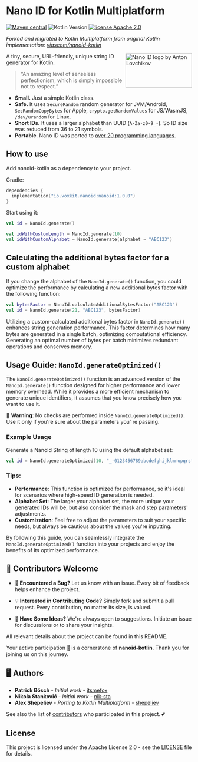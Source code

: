 # Nano ID for Kotlin Multiplatform

<a href="https://github.com/voxkit/nanoid-kotlin/releases"><img src="https://img.shields.io/maven-central/v/io.voxkit.nanoid/nanoid" alt="Maven central"></a>
<img src="https://img.shields.io/badge/Kotlin-2.1.21-%238052ff?logo=kotlin" alt="Kotlin Version">
<a href="http://www.apache.org/licenses/"><img src="https://img.shields.io/badge/license-Apache_2.0-blue.svg" alt="license Apache 2.0"></a>

_Forked and migrated to Kotlin Multiplatform from original Kotlin implementation: [viascom/nanoid-kotlin](https://github.com/viascom/nanoid-kotlin)_

<img src="./logo.svg" align="right" alt="Nano ID logo by Anton Lovchikov" width="180" height="94">

A tiny, secure, URL-friendly, unique string ID generator for Kotlin.

> “An amazing level of senseless perfectionism, which is simply impossible not to respect.”

* **Small.** Just a simple Kotlin class.
* **Safe.** It uses `SecureRandom` random generator for JVM/Android, `SecRandomCopyBytes` for Apple, `crypto.getRandomValues` for JS/WasmJS, `/dev/urandom` for Linux.
* **Short IDs.** It uses a larger alphabet than UUID (`A-Za-z0-9_-`). So ID size was reduced from 36 to 21 symbols.
* **Portable**. Nano ID was ported
  to [over 20 programming languages](https://github.com/ai/nanoid/blob/main/README.md#other-programming-languages).

## How to use

Add nanoid-kotlin as a dependency to your project.

Gradle:
```gradle.kts
dependencies {
  implementation("io.voxkit.nanoid:nanoid:1.0.0")
}
```

Start using it:

```kotlin
val id = NanoId.generate()
```

```kotlin
val idWithCustomLength = NanoId.generate(10)
val idWithCustomAlphabet = NanoId.generate(alphabet = "ABC123")
```

## Calculating the additional bytes factor for a custom alphabet

If you change the alphabet of the `NanoId.generate()` function, you could optimize the performance by calculating a new additional
bytes factor with the following function:

```kotlin
val bytesFactor = NanoId.calculateAdditionalBytesFactor("ABC123")
val id = NanoId.generate(21, "ABC123", bytesFactor)
```

Utilizing a custom-calculated additional bytes factor in `NanoId.generate()` enhances string generation performance. This factor
determines how many bytes are generated in a single batch, optimizing computational efficiency. Generating an optimal number
of bytes per batch minimizes redundant operations and conserves memory.

## Usage Guide: `NanoId.generateOptimized()`

The `NanoId.generateOptimized()` function is an advanced version of the `NanoId.generate()` function designed for higher performance and
lower memory overhead. While it provides a more efficient mechanism to generate unique identifiers, it assumes that you
know precisely how you want to use it.

🚫 **Warning**: No checks are performed inside `NanoId.generateOptimized()`. Use it only if you're sure about the parameters you'
re passing.

### Example Usage

Generate a NanoId String of length 10 using the default alphabet set:

```kotlin
val id = NanoId.generateOptimized(10, "_-0123456789abcdefghijklmnopqrstuvwxyzABCDEFGHIJKLMNOPQRSTUVWXYZ", 63, 16)
```

### Tips:

- **Performance**: This function is optimized for performance, so it's ideal for scenarios where high-speed ID
  generation is needed.
- **Alphabet Set**: The larger your alphabet set, the more unique your generated IDs will be, but also consider the mask
  and step parameters' adjustments.
- **Customization**: Feel free to adjust the parameters to suit your specific needs, but always be cautious about the
  values you're inputting.

By following this guide, you can seamlessly integrate the `NanoId.generateOptimized()` function into your projects and enjoy the
benefits of its optimized performance.

## 🌱 Contributors Welcome

- 🐛 **Encountered a Bug?** Let us know with an issue. Every bit of feedback helps enhance the project.

- 💡 **Interested in Contributing Code?** Simply fork and submit a pull request. Every contribution, no matter its size, is valued.

- 📣 **Have Some Ideas?** We're always open to suggestions. Initiate an issue for discussions or to share your insights.

All relevant details about the project can be found in this README.

Your active participation 🤝 is a cornerstone of **nanoid-kotlin**. Thank you for joining us on this journey.

## 🖥️ Authors

* **Patrick Bösch** - *Initial work* - [itsmefox](https://github.com/itsmefox)
* **Nikola Stanković** - *Initial work* - [nik-sta](https://github.com/nik-sta)
* **Alex Shepeliev** - *Porting to Kotlin Multiplatform* - [shepeliev](https://github.com/shepeliev)

See also the list of [contributors](https://github.com/voxkit/nanoid-kotlin/contributors) who participated in this
project. 💕

## License

This project is licensed under the Apache License 2.0 - see the [LICENSE](LICENSE) file for details.
